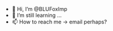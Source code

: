 - 👋 Hi, I’m @BLUFoxImp
- 🌱 I’m still learning ...
- 📫 How to reach me -> email perhaps?

<!---
BLUFoxImp/BLUFoxImp is a ✨ special ✨ repository because its `README.md` (this file) appears on your GitHub profile.
You can click the Preview link to take a look at your changes.
--->
